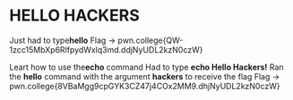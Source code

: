 # HELLO HACKERS

Just had to type**hello** 
Flag -> pwn.college{QW-1zcc15MbXp6RlfpydWxlq3md.ddjNyUDL2kzN0czW}

Leart how to use the**echo** command
Had to type **echo Hello Hackers!**
Ran the **hello** command with the argument **hackers** to receive the flag
Flag -> pwn.college{8VBaMgg9cpGYK3CZ47j4COx2MM9.dhjNyUDL2kzN0czW}
